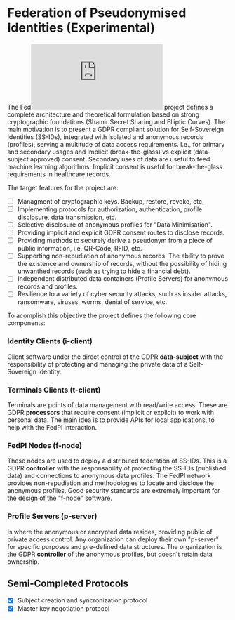 # Federation of Pseudonymised Identities (Experimental)
The Fed![](https://latex.codecogs.com/gif.latex?%5CPi) project defines a complete architecture and theoretical formulation based on strong cryptographic foundations (Shamir Secret Sharing and Elliptic Curves). The main motivation is to present a GDPR compliant solution for Self-Sovereign Identities (SS-IDs), integrated with isolated and anonymous records (profiles), serving a multitude of data access requirements. I.e., for primary and secondary usages and implicit (break-the-glass) vs explicit (data-subject approved) consent. Secondary uses of data are useful to feed machine learning algorithms. Implicit consent is useful for break-the-glass requirements in healthcare records.

The target features for the project are:

- [ ] Managment of cryptographic keys. Backup, restore, revoke, etc.
- [ ] Implementing protocols for authorization, authentication, profile disclosure, data transmission, etc.
- [ ] Selective disclosure of anonymous profiles for "Data Minimisation".
- [ ] Providing implicit and explicit GDPR consent routes to disclose records.
- [ ] Providing methods to securely derive a pseudonym from a piece of public information, i.e. QR-Code, RFID, etc.
- [ ] Supporting non-repudiation of anonymous records. The ability to prove the existence and ownership of records, without the possibility of hiding unwanthed records (such as trying to hide a financial debt).
- [ ] Independent distributed data containers (Profile Servers) for anonymous records and profiles.
- [ ] Resilience to a variety of cyber security attacks, such as insider attacks, ransomware, viruses, worms, denial of service, etc.

To acomplish this objective the project defines the following core components:

### Identity Clients (i-client)
Client software under the direct control of the GDPR **data-subject** with the responsibility of protecting and managing the private data of a Self-Sovereign Identity.

### Terminals Clients (t-client)
Terminals are points of data management with read/write access. These are GDPR **processors** that require consent (implicit or explicit) to work with personal data. The main idea is to provide APIs for local applications, to help with the FedPI interaction.

### FedPI Nodes (f-node)
These nodes are used to deploy a distributed federation of SS-IDs. This is a GDPR **controller** with the responsability of protecting the SS-IDs (published data) and connections to anonymous data profiles. The FedPI network provides non-repudiation and methodologies to locate and disclose the anonymous profiles. Good security standards are extremely important for the design of the "f-node" software.

### Profile Servers (p-server)
Is where the anonymous or encrypted data resides, providing public of private access control. Any organization can deploy their own "p-server" for specific purposes and pre-defined data structures. The organization is the GDPR **controller** of the anonymous profiles, but doesn't retain data ownership.

## Semi-Completed Protocols
- [x] Subject creation and syncronization protocol
- [x] Master key negotiation protocol
